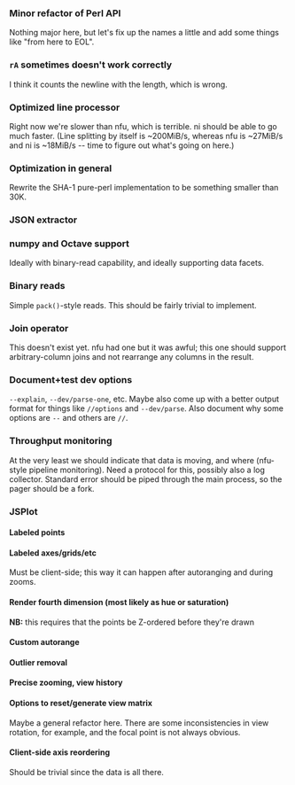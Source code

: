 ### Minor refactor of Perl API
Nothing major here, but let's fix up the names a little and add some things
like "from here to EOL".

### `rA` sometimes doesn't work correctly
I think it counts the newline with the length, which is wrong.

### Optimized line processor
Right now we're slower than nfu, which is terrible. ni should be able to go
much faster. (Line splitting by itself is ~200MiB/s, whereas nfu is ~27MiB/s
and ni is ~18MiB/s -- time to figure out what's going on here.)

### Optimization in general
Rewrite the SHA-1 pure-perl implementation to be something smaller than 30K.

### JSON extractor

### numpy and Octave support
Ideally with binary-read capability, and ideally supporting data facets.

### Binary reads
Simple `pack()`-style reads. This should be fairly trivial to implement.

### Join operator
This doesn't exist yet. nfu had one but it was awful; this one should support
arbitrary-column joins and not rearrange any columns in the result.

### Document+test dev options
`--explain`, `--dev/parse-one`, etc. Maybe also come up with a better output
format for things like `//options` and `--dev/parse`. Also document why some
options are `--` and others are `//`.

### Throughput monitoring
At the very least we should indicate that data is moving, and where (nfu-style
pipeline monitoring). Need a protocol for this, possibly also a log collector.
Standard error should be piped through the main process, so the pager should be
a fork.

### JSPlot
#### Labeled points
#### Labeled axes/grids/etc
Must be client-side; this way it can happen after autoranging and during zooms.

#### Render fourth dimension (most likely as hue or saturation)
**NB:** this requires that the points be Z-ordered before they're drawn

#### Custom autorange
#### Outlier removal
#### Precise zooming, view history
#### Options to reset/generate view matrix
Maybe a general refactor here. There are some inconsistencies in view rotation,
for example, and the focal point is not always obvious.

#### Client-side axis reordering
Should be trivial since the data is all there.
